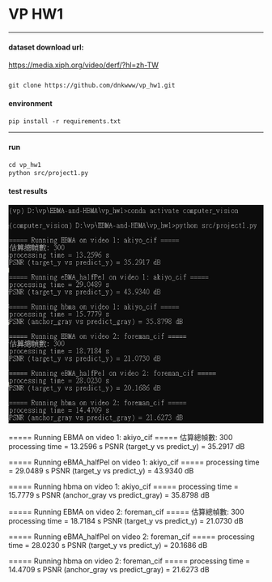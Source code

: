 # VP HW1

---

#### dataset download url:
https://media.xiph.org/video/derf/?hl=zh-TW

###
```
git clone https://github.com/dnkwww/vp_hw1.git
```

#### environment
```
pip install -r requirements.txt
```

---
#### run
```
cd vp_hw1
python src/project1.py
```

#### test results

![results_1026](./results/image.png)

===== Running EBMA on video 1: akiyo_cif =====
估算總幀數: 300
processing time = 13.2596 s
PSNR (target_y vs predict_y) = 35.2917 dB

===== Running eBMA_halfPel on video 1: akiyo_cif =====
processing time = 29.0489 s
PSNR (target_y vs predict_y) = 43.9340 dB

===== Running hbma on video 1: akiyo_cif =====
processing time = 15.7779 s
PSNR (anchor_gray vs predict_gray) = 35.8798 dB

===== Running EBMA on video 2: foreman_cif =====
估算總幀數: 300
processing time = 18.7184 s
PSNR (target_y vs predict_y) = 21.0730 dB

===== Running eBMA_halfPel on video 2: foreman_cif =====
processing time = 28.0230 s
PSNR (target_y vs predict_y) = 20.1686 dB

===== Running hbma on video 2: foreman_cif =====
processing time = 14.4709 s
PSNR (anchor_gray vs predict_gray) = 21.6273 dB

